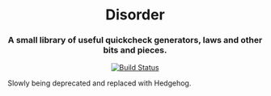 <div align="center">

# Disorder
### A small library of useful quickcheck generators, laws and other bits and pieces.

[![Build Status](https://api.travis-ci.com/icicle-lang/disorder.svg?branch=master)](https://travis-ci.com/icicle-lang/disorder)

</div>

Slowly being deprecated and replaced with Hedgehog.
